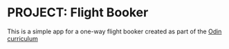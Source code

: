 # PROJECT: Flight Booker

This is a simple app for a one-way flight booker created as part of the [Odin curriculum](https://www.theodinproject.com/lessons/ruby-on-rails-flight-booker)
